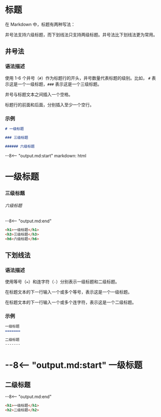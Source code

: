 # 标题

在 Markdown 中，标题有两种写法：

井号法支持六级标题，而下划线法只支持两级标题。井号法比下划线法更为常用。

## 井号法

### 语法描述

使用 1-6 个井号（`#`）作为标题行的开头，井号数量代表标题的级别。比如， `#` 表示这是一个一级标题，`###` 表示这是一个三级标题。

井号与标题文本之间插入一个空格。

标题行的前面和后面，分别插入至少一个空行。

### 示例

```markdown
# 一级标题

### 三级标题

###### 六级标题
```


--8<-- "output.md:start"
    markdown: html
<h1>一级标题</h1>
<h3>三级标题</h3>
<h6>六级标题</h6>
--8<-- "output.md:end"


```html
<h1>一级标题</h1>
<h3>三级标题</h3>
<h6>六级标题</h6>
```

## 下划线法

### 语法描述

使用等号（`=`）和连字符（`-`）分别表示一级标题和二级标题。

在标题文本的下一行输入一个或多个等号，表示这是一个一级标题。

在标题文本的下一行输入一个或多个连字符，表示这是一个二级标题。

### 示例

```markdown
一级标题
=======

二级标题
-------
```

--8<-- "output.md:start"
一级标题
=======

二级标题
-------
--8<-- "output.md:end"

```html
<h1>一级标题</h1>
<h2>二级标题</h2>
```

